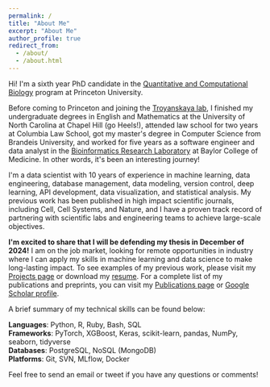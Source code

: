 ```yaml
---
permalink: /
title: "About Me"
excerpt: "About Me"
author_profile: true
redirect_from: 
  - /about/
  - /about.html
---
```


Hi! I'm a sixth year PhD candidate in the [Quantitative and Computational Biology](https://lsi.princeton.edu/qcbgraduate) program at Princeton University. 

Before coming to Princeton and joining the [Troyanskaya lab](https://function.princeton.edu/), I finished my undergraduate degrees in English and Mathematics at the University of North Carolina at Chapel Hill (go Heels!), attended law school for two years at Columbia Law School, got my master's degree in Computer Science from Brandeis University, and worked for five years as a software engineer and data analyst in the [Bioinformatics Research Laboratory](http://genboree.org/site/bioinformatics_research_laboratory) at Baylor College of Medicine. In other words, it's been an interesting journey!

I'm a data scientist with 10 years of experience in machine learning, data engineering, database management, data modeling, version control, deep learning, API development, data visualization, and statistical analysis. My previous work has been published in high impact scientific journals, including Cell, Cell Systems, and Nature, and I have a proven track record of partnering with scientific labs and engineering teams to achieve large-scale objectives.

**I'm excited to share that I will be defending my thesis in December of 2024!** I am on the job market, looking for remote opportunities in industry where I can apply my skills in machine learning and data science to make long-lasting impact. To see examples of my previous work, please visit my [Projects page](https://williamthistle.github.io/projects/) or download my [resume](https://williamthistle.github.io/files/Thistlethwaite_William_Resume_09-24-24.pdf). For a complete list of my publications and preprints, you can visit my [Publications page](https://williamthistle.github.io/publications/) or [Google Scholar profile](https://scholar.google.com/citations?user=7cG7u7UAAAAJ&hl=en).

A brief summary of my technical skills can be found below:

**Languages**: Python, R, Ruby, Bash, SQL  
**Frameworks**: PyTorch, XGBoost, Keras, scikit-learn, pandas, NumPy, seaborn, tidyverse  
**Databases**: PostgreSQL, NoSQL (MongoDB)  
**Platforms**: Git, SVN, MLflow, Docker  

Feel free to send an email or tweet if you have any questions or comments!

